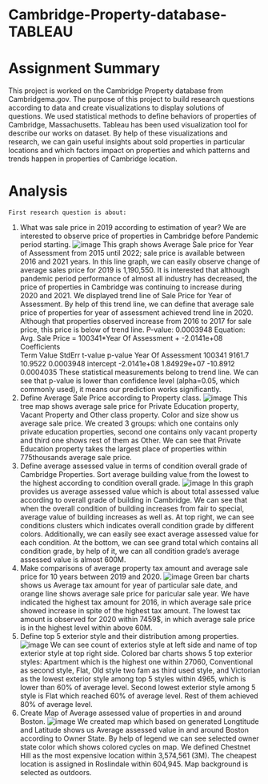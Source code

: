 # Cambridge-Property-database-TABLEAU
# Assignment Summary

 This project is worked on the Cambridge Property database from Cambridgema.gov. The purpose of this project to build research questions according to data and create visualizations to display solutions of questions. We used statistical methods to define behaviors of properties of Cambridge, Massachusetts. Tableau has been used visualization tool for describe our works on dataset. By help of these visualizations and research, we can gain useful insights about sold properties in particular locations and which factors impact on properties and which patterns and trends happen in properties of Cambridge location. 
# Analysis
    First research question is about:
1.	What was sale price in 2019 according to estimation of year? We are interested to observe price of properties in Cambridge before Pandemic period starting.
![image](https://user-images.githubusercontent.com/81670865/177657121-11e43e15-4010-4833-a0b2-c1f8bd564418.png)
This graph shows Average Sale price for Year of Assessment from 2015 until 2022; sale price is available between 2016 and 2021 years. In this line graph, we can easily observe change of average sales price for 2019 is 1,190,550. It is interested that although pandemic period performance of almost all industry has decreased, the price of properties in Cambridge was continuing to increase during 2020 and 2021. We displayed trend line of Sale Price for Year of Assessment. By help of this trend line, we can define that average sale price of properties for year of assessment achieved trend line in 2020. Although that properties observed increase from 2016 to 2017 for sale price, this price is below of trend line.
P-value:	0.0003948
Equation:	Avg. Sale Price = 100341*Year Of Assessment + -2.0141e+08
Coefficients	
Term	Value	StdErr	t-value	p-value
Year Of Assessment	100341	9161.7	10.9522	0.0003948
intercept	-2.0141e+08	1.84929e+07	-10.8912	0.0004035
These statistical measurements belong to trend line. We can see that p-value is lower than confidence level (alpha=0.05, which commonly used), it means our prediction works significantly. 
2.	Define Average Sale Price according to Property class. 
![image](https://user-images.githubusercontent.com/81670865/177657165-a0a6c661-13d5-4b58-800e-c63c62d6defa.png)
This tree map shows average sale price for Private Education property, Vacant Property and Other class property. Color and size show us average sale price. We created 3 groups: which one contains only private education properties, second one contains only vacant property and third one shows rest of them as Other. We can see that Private Education property takes the largest place of properties within 775thousands average sale price. 
3.	Define average assessed value in terms of condition overall grade of Cambridge Properties. Sort average building value from the lowest to the highest according to condition overall grade.
![image](https://user-images.githubusercontent.com/81670865/177657191-10570541-1f98-4ff4-ad8a-4c1189daebfb.png)
In this graph provides us average assessed value which is about total assessed value according to overall grade of building in Cambridge.
We can see that when the overall condition of building increases from fair to special, average value of building increases as well as. At top right, we can see conditions clusters which indicates overall condition grade by different colors. Additionally, we can easily see exact average assessed value for each condition. At the bottom, we can see grand total which contains all condition grade, by help of it, we can all condition grade’s average assessed value is almost 600M.
4.	Make comparisons of average property tax amount and average sale price for 10 years between 2019 and 2020.
![image](https://user-images.githubusercontent.com/81670865/177657217-72f2e7af-16e7-4323-b387-5a1cf21a7a0b.png)
Green bar charts shows us Average tax amount for year of particular sale date, and orange line shows average sale price for paricular sale year. We have indicated the highest tax amount for 2016, in which average sale price showed increase in spite of the highest tax amount. The lowest tax amount is observed for 2020 within 7459$, in which average sale price is in the highest level within above 60M.
5.	Define top 5 exterior style and their distribution among properties.
![image](https://user-images.githubusercontent.com/81670865/177657250-561d3008-79ec-49e6-b1f8-48c09fbc88c2.png)
We can see count of exterios style at left side and name of top exterior style at top right side. Colored bar charts shows 5 top exterior styles: Apartment which is the highest one within 27060, Conventional as second style, Flat, Old style two fam as third used style, and Victorian as the lowest exterior style among top 5 styles within 4965, which is lower than 60% of average level. Second lowest exterior style among 5 style is Flat which reached 60% of average level. Rest of them achieved 80% of average level. 
6.	Create Map of Average assessed value of properties in and around Boston.
 ![image](https://user-images.githubusercontent.com/81670865/177657267-605e7def-7869-4fcf-9d7c-f3bb456ae420.png)
We created map which based on generated Longtitude and Latitude shows us Average assessed value in and around Boston according to Owner State. By help of legend we can see selected owner state color which shows colored cycles on map. We defined Chestnet Hill as the most expensive location within 3,574,561 (3M). The cheapest location is assigned in Roslindale within 604,945. Map background is selected as outdoors. 




